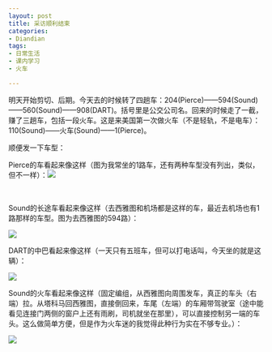 ```yaml
---
layout: post
title: 采访顺利结束
categories:
- Diandian
tags:
- 日常生活
- 课内学习
- 火车

---
```

<p>明天开始剪切、后期。今天去的时候转了四趟车：204(Pierce)——594(Sound)——560(Sound)——908(DART)。括号里是公交公司名。回来的时候走了一截，赚了三趟车，包括一段火车。这是来美国第一次做火车（不是轻轨，不是电车）：110(Sound)——火车(Sound)——1(Pierce)。</p>
<p>顺便发一下车型：</p>
<p>Pierce的车看起来像这样（图为我常坐的1路车，还有两种车型没有列出，类似，但不一样）<span>：</span><img src="http://m2.img.srcdd.com/farm4/d/2013/0327/13/928148E7FCBA0BED8DA3D163B6C5EDE0_B500_900_500_336.JPEG" /></p>
<p>&nbsp;</p>
<p>Sound的长途车看起来像这样（去西雅图和机场都是这样的车，最近去机场也有1路那样的车型。图为去西雅图的594路）：</p>
<p><img src="http://m1.img.srcdd.com/farm4/d/2013/0327/13/CF99B143D5F9C5D426951F8EB134829E_B500_900_500_375.JPEG" /><br /></p>
<p>DART的中巴看起来像这样（一天只有五班车，但可以打电话叫，今天坐的就是这辆）：</p>
<p><img src="http://m3.img.srcdd.com/farm4/d/2013/0327/13/17E6455BF4390C45D09FF1F57DEBC4E5_B500_900_500_365.JPEG" /><br /></p>
<p>Sound的火车看起来像这样（固定编组，从西雅图向周围发车，真正的车头（右端）拉。从塔科马回西雅图，直接倒回来，车尾（左端）的车厢带驾驶室（途中能看见连接门两侧的窗户上还有雨刷，司机就坐在那里），可以直接控制另一端的车头。这么做简单方便，但是作为火车迷的我觉得此种行为实在不够专业。）：</p>
<p><img src="http://m3.img.srcdd.com/farm5/d/2013/0327/13/25708524256B7465104B9D947DE9EC01_B500_900_500_338.JPEG" /><br /></p>